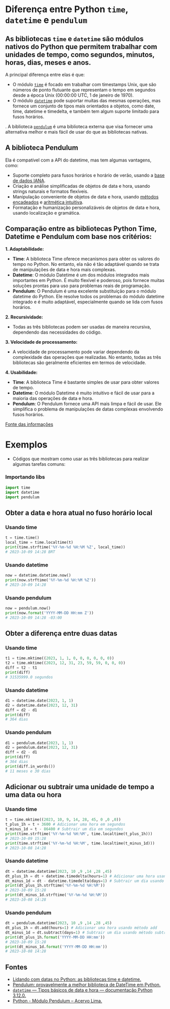# Diferença entre Python `time`, `datetime` e `pendulum`

## As bibliotecas `time` e `datetime` são módulos nativos do Python que permitem trabalhar com unidades de tempo, como segundos, minutos, horas, dias, meses e anos.

A principal diferença entre elas é que:

- O módulo [`time`](https://docs.python.org/pt-br/3/library/time.html) é focado em trabalhar com timestamps Unix, que são números de ponto flutuante que representam o tempo em segundos desde a época Unix (00:00:00 UTC, 1 de janeiro de 1970).
- O módulo [`datetime`](https://docs.python.org/pt-br/3/library/datetime.html) pode suportar muitas das mesmas operações, mas fornece um conjunto de tipos mais orientados a objetos, como date, time, datetime e timedelta, e também tem algum suporte limitado para fusos horários.

. A biblioteca [`pendulum`](https://pendulum.eustace.io/docs/#introduction) é uma biblioteca externa que visa fornecer uma alternativa melhor e mais fácil de usar do que as bibliotecas nativas.

## A biblioteca Pendulum

Ela é compatível com a API do datetime, mas tem algumas vantagens, como:

- Suporte completo para fusos horários e horário de verão, usando a [base de dados IANA](https://www.iana.org/time-zones).
- Criação e análise simplificadas de objetos de data e hora, usando strings naturais e formatos flexíveis.
- Manipulação conveniente de objetos de data e hora, usando [métodos encadeados](https://pt.wikibooks.org/wiki/Algoritmos_e_Estruturas_de_Dados/Lista_encadeada) e [aritmética intuitiva](https://repositorio.ufsc.br/bitstream/handle/123456789/197221/A%20ARITM%C3%89TICA%20INTUITIVA%20COMO%20UMA%20MATEM%C3%81TICA%20A%20ENSINAR.pdf?sequence=1).
- Formatação e humanização personalizáveis de objetos de data e hora, usando localização e gramática.

## Comparação entre as bibliotecas Python Time, Datetime e Pendulum com base nos critérios:


**1. Adaptabilidade:**

- **Time**: A biblioteca Time oferece mecanismos para obter os valores do tempo no Python. No entanto, ela não é tão adaptável quando se trata de manipulações de data e hora mais complexas.
- **Datetime**: O módulo Datetime é um dos módulos integrados mais importantes em Python. É muito flexível e poderoso, pois fornece muitas soluções prontas para uso para problemas reais de programação.
- **Pendulum**: O Pendulum é uma excelente substituição para o módulo datetime do Python. Ele resolve todos os problemas do módulo datetime integrado e é muito adaptável, especialmente quando se lida com fusos horários.

**2. Recursividade:**

- Todas as três bibliotecas podem ser usadas de maneira recursiva, dependendo das necessidades do código.

**3. Velocidade de processamento:**

- A velocidade de processamento pode variar dependendo da complexidade das operações que realizadas.
  No entanto, todas as três bibliotecas são geralmente eficientes em termos de velocidade.

**4. Usabilidade:**

- **Time**: A biblioteca Time é bastante simples de usar para obter valores de tempo.
- **Datetime**: O módulo Datetime é muito intuitivo e fácil de usar para a maioria das operações de data e hora.
- **Pendulum**: O Pendulum fornece uma API mais limpa e fácil de usar. Ele simplifica o problema de manipulações de datas complexas envolvendo fusos horários.

[Fonte das informações](#fontes)

# Exemplos

- Códigos que mostram como usar as três bibliotecas para realizar algumas tarefas comuns:

### Importando libs

````python
import time
import datetime
import pendulum
````

## Obter a data e hora atual no fuso horário local

### Usando time

```Python
t = time.time()
local_time = time.localtime(t)
print(time.strftime('%Y-%m-%d %H:%M %Z', local_time))
# 2023-10-09 14:28 BRT
```

### Usando datetime

```Python
now = datetime.datetime.now()
print(now.strftime('%Y-%m-%d %H:%M %Z'))
# 2023-10-09 14:28 
```

### Usando pendulum

```Python
now = pendulum.now()
print(now.format('YYYY-MM-DD HH:mm Z'))
# 2023-10-09 14:28 -03:00
```

## Obter a diferença entre duas datas

### Usando time

```Python
t1 = time.mktime((2023, 1, 1, 0, 0, 0, 0, 0, 0))
t2 = time.mktime((2023, 12, 31, 23, 59, 59, 0, 0, 0))
diff = t2 - t1
print(diff)
# 31535999.0 segundos
```

### Usando datetime

```Python
d1 = datetime.date(2023, 1, 1)
d2 = datetime.date(2023, 12, 31)
diff = d2 - d1
print(diff)
# 364 dias
```

### Usando pendulum

```Python
d1 = pendulum.date(2023, 1, 1)
d2 = pendulum.date(2023, 12, 31)
diff = d2 - d1
print(diff)
# 364 dias
print(diff.in_words())
# 11 meses e 30 dias
```

## Adicionar ou subtrair uma unidade de tempo a uma data ou hora

### Usando time

```Python
t = time.mktime((2023, 10, 9, 14, 28, 45, 0 ,0 ,0))
t_plus_1h = t + 3600 # Adicionar uma hora em segundos
t_minus_1d = t - 86400 # Subtrair um dia em segundos
print(time.strftime('%Y-%m-%d %H:%M', time.localtime(t_plus_1h)))
# 2023-10-09 15:28
print(time.strftime('%Y-%m-%d %H:%M', time.localtime(t_minus_1d)))
# 2023-10-08 14:28
```

### Usando datetime

```Python
dt = datetime.datetime(2023, 10 ,9 ,14 ,28 ,45)
dt_plus_1h = dt + datetime.timedelta(hours=1) # Adicionar uma hora usando timedelta
dt_minus_1d = dt - datetime.timedelta(days=1) # Subtrair um dia usando timedelta
print(dt_plus_1h.strftime('%Y-%m-%d %H:%M'))
# 2023-10-09 15:28
print(dt_minus_1d.strftime('%Y-%m-%d %H:%M'))
# 2023-10-08 14:28
```

### Usando pendulum

```Python
dt = pendulum.datetime(2023, 10 ,9 ,14 ,28 ,45)
dt_plus_1h = dt.add(hours=1) # Adicionar uma hora usando método add
dt_minus_1d = dt.subtract(days=1) # Subtrair um dia usando método subtract
print(dt_plus_1h.format('YYYY-MM-DD HH:mm'))
# 2023-10-09 15:28
print(dt_minus_1d.format('YYYY-MM-DD HH:mm'))
# 2023-10-08 14:28
```

## Fontes

- [Lidando com datas no Python: as bibliotecas time e datetime.](https://analisemacro.com.br/data-science/python/lidando-com-datas-no-python-as-bibliotecas-time-e-datetime/)
- [Pendulum: provavelmente a melhor biblioteca de DateTime em Python.](https://ichi.pro/pt/pendulum-provavelmente-a-melhor-biblioteca-de-datetime-em-python-249506518386880)
- [`datetime` — Tipos básicos de data e hora — documentação Python 3.12.0.](https://docs.python.org/pt-br/3/library/datetime.html)
- [Python - Módulo Pendulum – Acervo Lima.](https://acervolima.com/python-modulo-pendulum/.)
